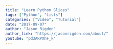 ```yaml
---
title: "Learn Python Slices"
tags: ["Python", "Lists"]
categories: ["Video", "Tutorial"]
date: "2017-09-07"
author: "Jason Rigden"
author_link: "https://jasonrigden.com/about/"
youtube: "pd3ARPXhF_k"
---
```

